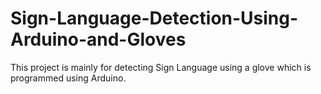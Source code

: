 # Sign-Language-Detection-Using-Arduino-and-Gloves
This project is mainly for detecting Sign Language using a glove which is programmed using Arduino.
